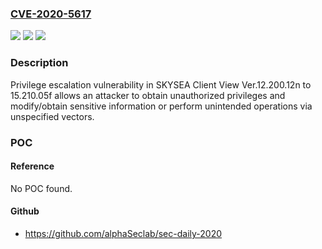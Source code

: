 ### [CVE-2020-5617](https://cve.mitre.org/cgi-bin/cvename.cgi?name=CVE-2020-5617)
![](https://img.shields.io/static/v1?label=Product&message=SKYSEA%20Client%20View&color=blue)
![](https://img.shields.io/static/v1?label=Version&message=n%2Fa&color=blue)
![](https://img.shields.io/static/v1?label=Vulnerability&message=Privilege%20escalation&color=brighgreen)

### Description

Privilege escalation vulnerability in SKYSEA Client View Ver.12.200.12n to 15.210.05f allows an attacker to obtain unauthorized privileges and modify/obtain sensitive information or perform unintended operations via unspecified vectors.

### POC

#### Reference
No POC found.

#### Github
- https://github.com/alphaSeclab/sec-daily-2020

